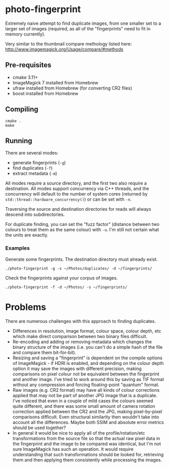 # photo-fingerprint

Extremely naive attempt to find duplicate images, from one smaller set to a
larger set of images (required, as all of the "fingerprints" need to fit in
memory currently).

Very similar to the thumbnail compare methology listed here:
http://www.imagemagick.org/Usage/compare/#methods

## Pre-requisites

* cmake 3.11+
* ImageMagick 7 installed from Homebrew
* ufraw installed from Homebrew (for converting CR2 files)
* boost installed from Homebrew

## Compiling

```
cmake .
make
```

## Running

There are several modes:
* generate fingerprints (`-g`)
* find duplicates (`-f`)
* extract metadata (`-m`)

All modes require a source directory, and the first two also require a destination.
All modes support concurrency via C++ threads, and the concurrency will default
to the number of system cores (returned by `std::thread::hardware_concurrency()`)
or can be set with `-n`.

Traversing the source and destination directories for reads will always descend into
subdirectories.

For duplicate finding, you can set the "fuzz factor" (distance between two colours
to treat them as the same colour) with `-u`. I'm still not certain what the units are
exactly.

### Examples

Generate some fingerprints. The destination directory must already exist.
```
./photo-fingerprint -g -s ~/Photos/duplicates/ -d ~/fingerprints/
```

Check the fingerprints against your corpus of images.
```
./photo-fingerprint -f -d ~/Photos/ -s ~/fingerprints/
```

# Problems

There are numerous challenges with this approach to finding duplicates.
* Differences in resolution, image format, colour space, colour depth,
  etc which make direct comparison between two binary files difficult.
* Re-encoding and adding or removing metadata which changes the binary
  structure of the images (i.e. you can't do a simple hash of the file
  and compare them bit-for-bit).
* Resizing and saving a "fingerprint" is dependent on the compile options
  of ImageMagick - if HDRI is enabled, and depending on the colour depth
  option it may save the images with different precision, making
  comparisons on pixel colour not be equivalent between the fingerprint
  and another image. I've tried to work around this by saving as TIF format
  without any compression and forcing floating-point "quantum" format.
* Raw images (e.g. CR2 format) may have all kinds of colour corrections
  applied that may not be part of another JPG image that is a duplicate.
  I've noticed that even in a couple of mild cases the colours seemed quite
  different, and there was some small amount of camera rotation correction
  applied between the CR2 and the JPG, making pixel-by-pixel comparisons
  difficult. Even structural similarity then wouldn't take into account
  all the differences. Maybe both SSIM and absolute error metrics should
  be used together?
* In general it would be nice to apply all of the profile/rotation/etc
  transformations from the source file so that the actual raw pixel data
  in the fingerprint and the image to be compared was identical, but I'm
  not sure ImageMagick has such an operation. It would require understanding
  that such transformations should be looked for, retrieving them and then
  applying them consistently while processing the images.
